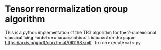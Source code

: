 # Tensor renormalization group algorithm

This is a python implementation of the TRG algorithm for the 2-dimensional classical Ising model on a square lattice. It is based on the paper https://arxiv.org/pdf/cond-mat/0611687.pdf. To run execute `main.py`